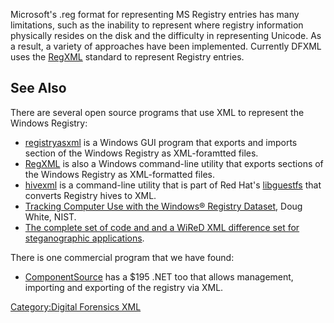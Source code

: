 Microsoft's .reg format for representing MS Registry entries has many
limitations, such as the inability to represent where registry
information physically resides on the disk and the difficulty in
representing Unicode. As a result, a variety of approaches have been
implemented. Currently DFXML uses the [RegXML](RegXML "wikilink")
standard to represent Registry entries.

## See Also

There are several open source programs that use XML to represent the
Windows Registry:

- [registryasxml](registryasxml "wikilink") is a Windows GUI program
  that exports and imports section of the Windows Registry as
  XML-foramtted files.
- [RegXML](RegXML "wikilink") is also a Windows command-line utility
  that exports sections of the Windows Registry as XML-formatted files.
- [hivexml](hivexml "wikilink") is a command-line utility that is part
  of Red Hat's [libguestfs](http://libguestfs.org/) that converts
  Registry hives to XML.
- [Tracking Computer Use with the Windows® Registry
  Dataset](http://www.nsrl.nist.gov/Documents/aafs2008/dw-1-AAFS-2008-wired.pdf),
  Doug White, NIST.
- [The complete set of code and and a WiReD XML difference set for
  steganographic
  applications](http://www.nsrl.nist.gov/WIRED/WIRED-060511.iso).

There is one commercial program that we have found:

- [ComponentSource](http://www.componentsource.com/products/componentspace-registry-toolkit-component/prices.html)
  has a \$195 .NET too that allows management, importing and exporting
  of the registry via XML.

[Category:Digital Forensics
XML](Category:Digital_Forensics_XML "wikilink")